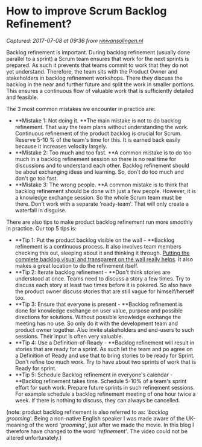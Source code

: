 # How to improve Scrum Backlog Refinement?

_Captured: 2017-07-08 at 09:36 from [rinivansolingen.nl](http://rinivansolingen.nl/how-to-improve-scrum-backlog-refinement/?lang=en&utm_content=bufferd1a4c&utm_medium=social&utm_source=twitter.com&utm_campaign=buffer)_

Backlog refinement is important. During backlog refinement (usually done parallel to a sprint) a Scrum team ensures that work for the next sprints is prepared. As such it prevents that teams commit to work that they do not yet understand. Therefore, the team sits with the Product Owner and stakeholders in backlog refinement workshops. There they discuss the backlog in the near and further future and split the work in smaller portions. This ensures a continuous flow of valuable work that is sufficiently detailed and feasible.

The 3 most common mistakes we encounter in practice are:

  * **Mistake 1: Not doing it. **The main mistake is not to do backlog refinement. That way the team plans without understanding the work. Continuous refinement of the product backlog is crucial for Scrum. Reserve 5-10 % of the team's time for this. It is earned back easily because it increases velocity largely.
  * **Mistake 2: Too much and too fast. **A common mistake is to do too much in a backlog refinement session so there is no real time for discussions and to understand each other. Backlog refinement should be about exchanging ideas and learning. So, don't do too much and don't go too fast.
  * **Mistake 3: The wrong people. **A common mistake is to think that backlog refinement should be done with just a few people. However, it is a knowledge exchange session. So the whole Scrum team must be there. Don't work with a separate 'ready-team'. That will only create a waterfall in disguise.

There are also tips to make product backlog refinement run more smoothly in practice. Our top 5 tips is:

  * **Tip 1: Put the product backlog visible on the wall - **Backlog refinement is a continuous process. It also involves team members checking this out, sleeping about it and thinking it through. [Putting the complete backlog visual and transparent on the wall really helps](http://www.youtube.com/watch?v=8yCL0Ud2Qx4&feature=player_detailpage#t=62s). It also makes a great location to do the refinement itself.
  * **Tip 2: Iterate backlog refinement - **Don't think stories are understood at once. Teams need to discuss a story a few times. Try to discuss each story at least two times before it is pokered. So also have the product owner discuss stories that are still vague for himself/herself too.
  * **Tip 3: Ensure that everyone is present - **Backlog refinement is done for knowledge exchange on user value, purpose and possible directions for solutions. Without possible knowledge exchange the meeting has no use. So only do it with the development team and product owner together. Also invite stakeholders and end-users to such sessions. Their input is often very valuable.
  * **Tip 4: Use a Definition-of-Ready - **Backlog refinement will result in stories that are ready for a sprint. As such let the team and po agree on a Definition of Ready and use that to bring stories to be ready for Sprint. Don't refine too much work. Try to have about two sprints of work that is Ready for sprint.
  * **Tip 5: Schedule Backlog refinement in everyone's calendar - **Backlog refinement takes time. Schedule 5-10% of a team's sprint effort for such work. Prepare future sprints in such refinement sessions. For example schedule a backlog refinement meeting of one hour twice a week. If there is nothing to discuss, they can always be cancelled.

(note: product backlog refinement is also referred to as: _'backlog grooming_'. Being a non-native English speaker I was made aware of the UK-meaning of the word _'grooming_', just after we made the movie. In this blog I therefore have changed to the word _'refinement'_. The video could not be altered unfortunately.)
